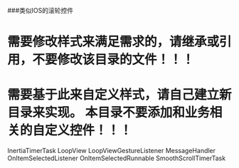 
###类似IOS的滚轮控件



# 需要修改样式来满足需求的，请继承或引用，不要修改该目录的文件！！！

# 需要基于此来自定义样式，请自己建立新目录来实现。 本目录不要添加和业务相关的自定义控件！！！






InertiaTimerTask
LoopView
LoopViewGestureListener
MessageHandler
OnItemSelectedListener
OnItemSelectedRunnable
SmoothScrollTimerTask